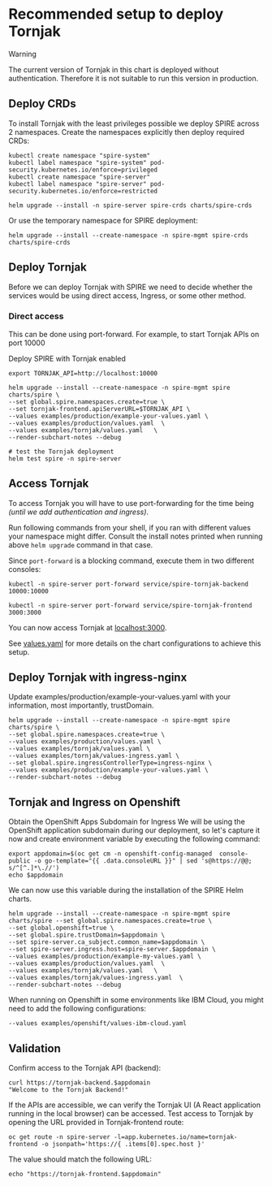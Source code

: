 # Recommended setup to deploy Tornjak

> [!Warning]
> The current version of Tornjak in this chart is deployed without authentication. Therefore it is not suitable to run this version in production.

## Deploy CRDs

To install Tornjak with the least privileges possible we deploy SPIRE across 2 namespaces.
Create the namespaces explicitly then deploy required CRDs:

```shell
kubectl create namespace "spire-system"
kubectl label namespace "spire-system" pod-security.kubernetes.io/enforce=privileged
kubectl create namespace "spire-server"
kubectl label namespace "spire-server" pod-security.kubernetes.io/enforce=restricted

helm upgrade --install -n spire-server spire-crds charts/spire-crds
```

Or use the temporary namespace for SPIRE deployment:

```shell
helm upgrade --install --create-namespace -n spire-mgmt spire-crds charts/spire-crds
```

## Deploy Tornjak

Before we can deploy Tornjak with SPIRE we need to decide whether the services would be
using direct access, Ingress, or some other method.

### Direct access

This can be done using port-forward. For example, to start Tornjak APIs on port 10000

Deploy SPIRE with Tornjak enabled

```shell
export TORNJAK_API=http://localhost:10000

helm upgrade --install --create-namespace -n spire-mgmt spire charts/spire \
--set global.spire.namespaces.create=true \
--set tornjak-frontend.apiServerURL=$TORNJAK_API \
--values examples/production/example-your-values.yaml \
--values examples/production/values.yaml  \
--values examples/tornjak/values.yaml   \
--render-subchart-notes --debug

# test the Tornjak deployment
helm test spire -n spire-server
```

## Access Tornjak

To access Tornjak you will have to use port-forwarding for the time being *(until we add authentication and ingress)*.

Run following commands from your shell, if you ran with different values your namespace might differ. Consult the install notes printed when running above `helm upgrade` command in that case.

Since `port-forward` is a blocking command, execute them in two different consoles:

```shell
kubectl -n spire-server port-forward service/spire-tornjak-backend 10000:10000
```

```shell
kubectl -n spire-server port-forward service/spire-tornjak-frontend 3000:3000
```

You can now access Tornjak at [localhost:3000](http://localhost:3000).

See [values.yaml](./values.yaml) for more details on the chart configurations to achieve this setup.

## Deploy Tornjak with ingress-nginx

Update examples/production/example-your-values.yaml with your information, most importantly, trustDomain.

```shell
helm upgrade --install --create-namespace -n spire-mgmt spire charts/spire \
--set global.spire.namespaces.create=true \
--values examples/production/values.yaml \
--values examples/tornjak/values.yaml \
--values examples/tornjak/values-ingress.yaml \
--set global.spire.ingressControllerType=ingress-nginx \
--values examples/production/example-your-values.yaml \
--render-subchart-notes --debug
```

## Tornjak and Ingress on Openshift

Obtain the OpenShift Apps Subdomain for Ingress
We will be using the OpenShift application subdomain during our deployment, so let's capture it now and create environment variable by executing the following command:

```shell
export appdomain=$(oc get cm -n openshift-config-managed  console-public -o go-template="{{ .data.consoleURL }}" | sed 's@https://@@; s/^[^.]*\.//')
echo $appdomain
```

We can now use this variable during the installation of the SPIRE Helm charts.

```shell
helm upgrade --install --create-namespace -n spire-mgmt spire charts/spire --set global.spire.namespaces.create=true \
--set global.openshift=true \
--set global.spire.trustDomain=$appdomain \
--set spire-server.ca_subject.common_name=$appdomain \
--set spire-server.ingress.host=spire-server.$appdomain \
--values examples/production/example-my-values.yaml \
--values examples/production/values.yaml  \
--values examples/tornjak/values.yaml   \
--values examples/tornjak/values-ingress.yaml  \
--render-subchart-notes --debug
```

When running on Openshift in some environments like IBM Cloud,
you might need to add the following configurations:

```shell
--values examples/openshift/values-ibm-cloud.yaml
```

## Validation

Confirm  access to the Tornjak API (backend):

```shell
curl https://tornjak-backend.$appdomain
"Welcome to the Tornjak Backend!"
```

If the APIs are accessible, we can verify the Tornjak UI (A React application running in the local browser) can be accessed.
Test access to Tornjak by opening the URL provided in Tornjak-frontend route:

```shell
oc get route -n spire-server -l=app.kubernetes.io/name=tornjak-frontend -o jsonpath='https://{ .items[0].spec.host }'
```

The value should match the following URL:

```shll
echo "https://tornjak-frontend.$appdomain"
```
